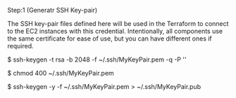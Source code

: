 Step:1 (Generatr SSH Key-pair)

The SSH key-pair files defined here will be used in the Terraform to connect to the EC2 instances with this credential. Intentionally, all components use the same certificate for ease of use, but you can have different ones if required.

$ ssh-keygen -t rsa -b 2048 -f ~/.ssh/MyKeyPair.pem -q -P ''

$ chmod 400 ~/.ssh/MyKeyPair.pem

$ ssh-keygen -y -f ~/.ssh/MyKeyPair.pem > ~/.ssh/MyKeyPair.pub
